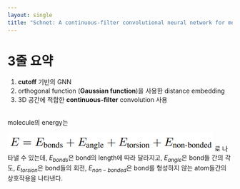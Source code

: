 ```yaml
---
layout: single
title: "Schnet: A continuous-filter convolutional neural network for modeling quantum interactions"
---
```


# 3줄 요약
1. **cutoff** 기반의 GNN
2. orthogonal function (**Gaussian function**)을 사용한 distance embedding
3. 3D 공간에 적합한 **continuous-filter** convolution 사용

<br />
molecule의 energy는 

![molecule_energy](..\images\2021-01-29-schnet\molecule_energy.png)
로 나타낼 수 있는데, $E_{bonds}$은 bond의 length에 따라 달라지고, $E_{angle}$은 bond들 간의 각도, $E_{torsion}$은 bond들의 회전, $E_{non-bonded}$은 bond를 형성하지 않는 atom들간의 상호작용을 나타낸다.